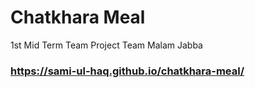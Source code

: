 # Chatkhara Meal
1st Mid Term Team Project
Team Malam Jabba

### https://sami-ul-haq.github.io/chatkhara-meal/
